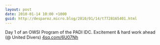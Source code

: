 ```yaml
---
layout: post
date: 2010-01-14 10:00 +1000
guid: http://desparoz.micro.blog/2010/01/14/t7728165401.html
---
```

Day 1 of an OWSI Program of the PADI IDC. Excitement &amp; hard work ahead (@ United Divers) [4sq.com/6U07Nh](http://4sq.com/6U07Nh)
